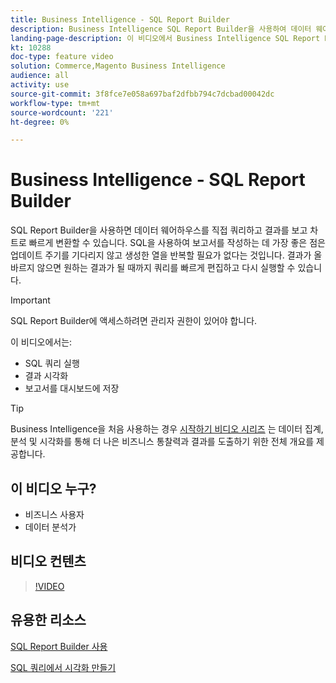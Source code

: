```yaml
---
title: Business Intelligence - SQL Report Builder
description: Business Intelligence SQL Report Builder을 사용하여 데이터 웨어하우스를 직접 쿼리하고 결과를 보고 차트로 빠르게 변환하는 방법을 알아봅니다.
landing-page-description: 이 비디오에서 Business Intelligence SQL Report Builder을 사용하여 데이터 웨어하우스를 직접 쿼리하고 결과를 보고 차트로 빠르게 변환하는 방법을 알아보십시오.
kt: 10288
doc-type: feature video
solution: Commerce,Magento Business Intelligence
audience: all
activity: use
source-git-commit: 3f8fce7e058a697baf2dfbb794c7dcbad00042dc
workflow-type: tm+mt
source-wordcount: '221'
ht-degree: 0%

---
```


# Business Intelligence - SQL Report Builder

SQL Report Builder을 사용하면 데이터 웨어하우스를 직접 쿼리하고 결과를 보고 차트로 빠르게 변환할 수 있습니다. SQL을 사용하여 보고서를 작성하는 데 가장 좋은 점은 업데이트 주기를 기다리지 않고 생성한 열을 반복할 필요가 없다는 것입니다. 결과가 올바르지 않으면 원하는 결과가 될 때까지 쿼리를 빠르게 편집하고 다시 실행할 수 있습니다.

>[!IMPORTANT]
>
>SQL Report Builder에 액세스하려면 관리자 권한이 있어야 합니다.

이 비디오에서는:

- SQL 쿼리 실행
- 결과 시각화
- 보고서를 대시보드에 저장

>[!TIP]
>
>Business Intelligence을 처음 사용하는 경우 [시작하기 비디오 시리즈](1-overview.md) 는 데이터 집계, 분석 및 시각화를 통해 더 나은 비즈니스 통찰력과 결과를 도출하기 위한 전체 개요를 제공합니다.

## 이 비디오 누구?

- 비즈니스 사용자
- 데이터 분석가

## 비디오 컨텐츠

>[!VIDEO](https://video.tv.adobe.com/v/342406?quality=12&learn=on)

## 유용한 리소스

[SQL Report Builder 사용](https://docs.magento.com/mbi/data-analyst/dev-reports/sql-rpt-bldr.html)

[SQL 쿼리에서 시각화 만들기](https://docs.magento.com/mbi/tutorials/create-visuals-from-sql.html)
